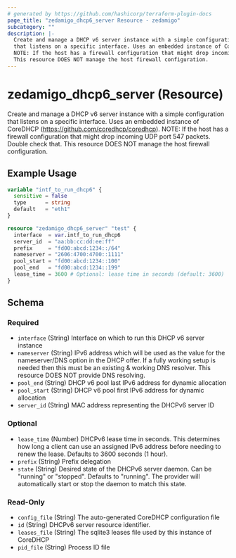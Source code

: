 ```yaml
---
# generated by https://github.com/hashicorp/terraform-plugin-docs
page_title: "zedamigo_dhcp6_server Resource - zedamigo"
subcategory: ""
description: |-
  Create and manage a DHCP v6 server instance with a simple configuration
  that listens on a specific interface. Uses an embedded instance of CoreDHCP (https://github.com/coredhcp/coredhcp).
  NOTE: If the host has a firewall configuration that might drop incoming UDP port 547 packets. Double check that.
  This resource DOES NOT manage the host firewall configuration.
---
```


# zedamigo_dhcp6_server (Resource)

Create and manage a DHCP v6 server instance with a simple configuration
		that listens on a specific interface. Uses an embedded instance of CoreDHCP (https://github.com/coredhcp/coredhcp).
		NOTE: If the host has a firewall configuration that might drop incoming UDP port 547 packets. Double check that.
		This resource DOES NOT manage the host firewall configuration.

## Example Usage

```terraform
variable "intf_to_run_dhcp6" {
  sensitive = false
  type      = string
  default   = "eth1"
}

resource "zedamigo_dhcp6_server" "test" {
  interface  = var.intf_to_run_dhcp6
  server_id  = "aa:bb:cc:dd:ee:ff"
  prefix     = "fd00:abcd:1234::/64"
  nameserver = "2606:4700:4700::1111"
  pool_start = "fd00:abcd:1234::100"
  pool_end   = "fd00:abcd:1234::199"
  lease_time = 3600 # Optional: lease time in seconds (default: 3600)
}
```

<!-- schema generated by tfplugindocs -->
## Schema

### Required

- `interface` (String) Interface on which to run this DHCP v6 server instance
- `nameserver` (String) IPv6 address which will be used as the value for the nameserver/DNS option in the DHCP offer.
				If a fully working setup is needed then this must be an existing & working DNS resolver.
				This resource DOES NOT provide DNS resolving.
- `pool_end` (String) DHCP v6 pool last IPv6 address for dynamic allocation
- `pool_start` (String) DHCP v6 pool first IPv6 address for dynamic allocation
- `server_id` (String) MAC address representing the DHCPv6 server ID

### Optional

- `lease_time` (Number) DHCPv6 lease time in seconds. This determines how long a client can use an assigned IPv6 address before needing to renew the lease.
				Defaults to 3600 seconds (1 hour).
- `prefix` (String) Prefix delegation
- `state` (String) Desired state of the DHCPv6 server daemon. Can be "running" or "stopped".
				Defaults to "running". The provider will automatically start or stop the daemon to match this state.

### Read-Only

- `config_file` (String) The auto-generated CoreDHCP configuration file
- `id` (String) DHCPv6 server resource identifier.
- `leases_file` (String) The sqlite3 leases file used by this instance of CoreDHCP
- `pid_file` (String) Process ID file
